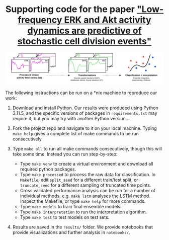 <div align="center">
  <h1>Supporting code for the paper <a href="https://www.nature.com/articles/s41540-024-00389-7" target="_blank">"Low-frequency ERK and Akt activity dynamics are predictive of stochastic cell division events"</a></h1>
  <img src="https://github.com/03bennej/predicting-cell-division/blob/main/figures/workflow/workflow.png" width="800"> 
</div>

The following instructions can be run on a *nix machine to reproduce our work:

1. Download and install Python. Our results were produced using Python 3.11.5, and the specific versions of packages in ``requirements.txt`` may require it, but you may try with another Python version...

2. Fork the project repo and navigate to it on your local machine. Typing `make help` gives a complete list of make commands to be run consecutively.

3. Type `make all` to run all make commands consecutively, though this will take some time. Instead you can run step-by-step:
    * Type `make venv` to create a virtual environment and download all required python packages. 
    * Type `make processed` to process the raw data for classification. In `Makefile`, edit `split_seed` for a different train/test split, or `truncate_seed` for a different sampling of truncated time points.
    * Cross validated performance analysis can be run for a number of individual methods, e.g. `make lstm` analyses the LSTM method. Inspect the Makefile, or type `make help` for more commands.
    * Type `make models` to train final ensemble models. 
    * Type `make interpretation` to run the interpretation algorithm.
    * Type `make test` to test models on test sets.

4. Results are saved in the ``results/`` folder. We provide notebooks that provide visualizations and further analysis in ``notebooks/``.
